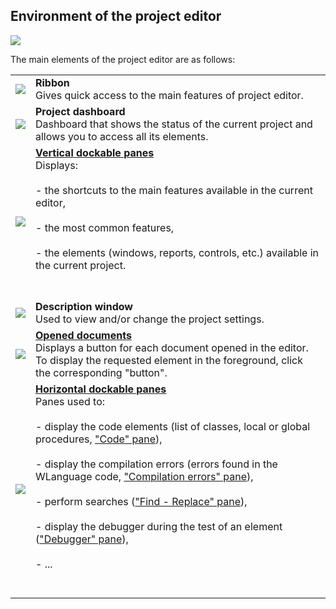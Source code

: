 
## Environment of the project editor 
			



<a name="NOTE1"></a>
<a name="NOTE1_1"></a>

![](https://doc.pcsoft.fr/en-US/images/image.awp?langid=3&name=EnvEdProjet.gif)


The main elements of the project editor are as follows:


|   |   |
| --- | --- |
| ![](https://doc.pcsoft.fr/en-US/images/image.awp?langid=3&name=CERCLE1.gif)<br> | **Ribbon**<br>Gives quick access to the main features of project editor. |
| ![](https://doc.pcsoft.fr/en-US/images/image.awp?langid=3&name=CERCLE2.gif)<br> | **Project dashboard**<br>Dashboard that shows the status of the current project and allows you to access all its elements. |
| ![](https://doc.pcsoft.fr/en-US/images/image.awp?langid=3&name=CERCLE3.gif)<br> | **[Vertical dockable panes](../Editeurs/2027001.md)**<br>Displays:<br><br>- the shortcuts to the main features available in the current editor, <br><br>- the most common features, <br><br>- the elements (windows, reports, controls, etc.) available in the current project.<br><br><br> |
| ![](https://doc.pcsoft.fr/en-US/images/image.awp?langid=3&name=CERCLE4.gif)<br> | **Description window**<br>Used to view and/or change the project settings. |
| ![](https://doc.pcsoft.fr/en-US/images/image.awp?langid=3&name=Cercle5.gif)<br> | **[Opened documents](../Editeurs/2029012.md)**<br>Displays a button for each document opened in the editor. To display the requested element in the foreground, click the corresponding "button". |
| ![](https://doc.pcsoft.fr/en-US/images/image.awp?langid=3&name=CERCLE6.gif)<br> | **[Horizontal dockable panes](../Editeurs/2027001.md)**<br>Panes used to:<br><br>- display the code elements (list of classes, local or global procedures, ["Code" pane](../Editeurs/2027009.md)), <br><br>- display the compilation errors (errors found in the WLanguage code, ["Compilation errors" pane](../Editeurs/2027031.md)), <br><br>- perform searches (["Find - Replace" pane](../Editeurs/2027013.md)), <br><br>- display the debugger during the test of an element (["Debugger" pane](../Editeurs/2027030.md)), <br><br>- ...<br><br><br> |




